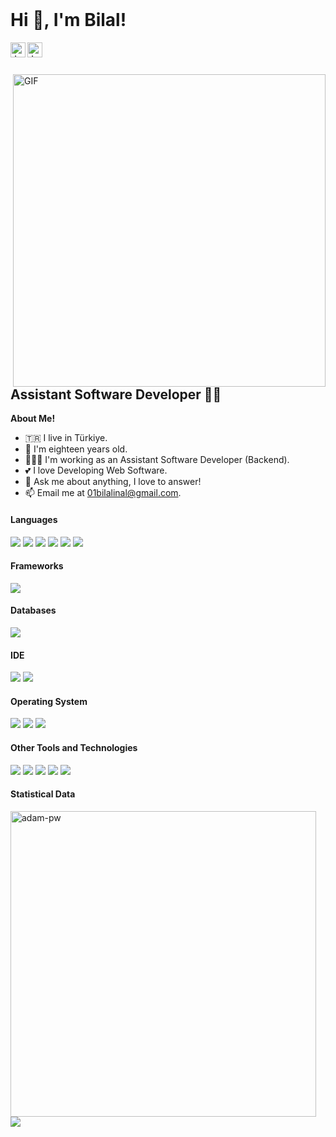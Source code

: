 <br />
<h1 title="Bilal İnal"> Hi 👋, I'm Bilal!</h1>

<a href="https://www.linkedin.com/in/inalbilal/" target="_blank">
    <img align="left" alt="Jaskirat's LinkedIn" width="24px" src="https://cdn.jsdelivr.net/npm/simple-icons@v3/icons/linkedin.svg" />
</a>
<a href="https://www.instagram.com/bilalinal.com.tr/" target="_blank">
    <img align="left" alt="Jaskirat's Instagram" width="24px" src="https://cdn.jsdelivr.net/npm/simple-icons@v3/icons/instagram.svg" />
</a>

<br />
<br />
<br />
<a href="https://github.com/inalbilal" target="_blank"> <img width="500px" align="right" alt="GIF" src="https://camo.githubusercontent.com/5ddf73ad3a205111cf8c686f687fc216c2946a75005718c8da5b837ad9de78c9/68747470733a2f2f7468756d62732e6766796361742e636f6d2f4576696c4e657874446576696c666973682d736d616c6c2e676966" /></a>
<h2 title="Bilal İnal"> Assistant Software Developer 👨‍💻 </h2>




**About Me!**
- 🇹🇷 I live in Türkiye.
- 👨 I'm eighteen years old.
- 👨🏽‍💻 I'm working as an Assistant Software Developer (Backend).
- 💕 I love Developing Web Software.
- 💬 Ask me about anything, I love to answer!
- 📫 Email me at [01bilalinal@gmail.com](mailto:01bilalinal@gmail.com).



<h4> Languages </h4>
<span> 
      <a href="https://www.python.org/" target="_blank"> <img src="https://img.shields.io/badge/Python-4B8BBE?style=for-the-badge&logo=python&logoColor=white"></a>
      <a href="https://www.php.net/" target="_blank"> <img src="https://img.shields.io/badge/PHP-777BB4?style=for-the-badge&logo=php&logoColor=white"></a>
      <a href="https://www.javascript.com/" target="_blank"> <img src="https://img.shields.io/badge/JavaScript-F7DF1E?style=for-the-badge&logo=javascript&logoColor=black"></a>
      <a href="https://docs.microsoft.com/tr-tr/dotnet/csharp/" target="_blank"> <img src="https://img.shields.io/badge/C_SHARP-00599C?style=for-the-badge&logo=csharp&logoColor=white"></a>
      <a href="https://www.w3.org/html/" target="_blank"> <img src="https://img.shields.io/badge/HTML5-E34F26?style=for-the-badge&logo=html5&logoColor=white"></a>
      <a href="https://www.w3.org/Style/CSS/" target="_blank"> <img src="https://img.shields.io/badge/CSS3-1572B6?style=for-the-badge&logo=css3&logoColor=white"></a>
  
</span>

<h4> Frameworks </h4>
<span>
    <a href="https://symfony.com/"> <img src="https://img.shields.io/badge/Symfony-00000F?style=for-the-badge&logo=symfony&logoColor=white"> </a>
</span>

<h4> Databases </h4>
<span>
  <a href="https://www.mysql.com/"> <img src="https://img.shields.io/badge/MySQL-00000F?style=for-the-badge&logo=mysql&logoColor=white"></a>
</span>

<h4> IDE </h4>
<span>
    <a href="https://www.jetbrains.com/phpstorm/"><img src="https://img.shields.io/badge/Php_Storm-00000F?style=for-the-badge&logo=phpstorm&logoColor=white"></a>
    <a href="https://code.visualstudio.com/"><img src="https://img.shields.io/badge/Visual_Studio_Code-0078D4?style=for-the-badge&logo=visual%20studio%20code&logoColor=white"></a>
</span>

<h4> Operating System </h4>
<span>
  <a href="https://ubuntu.com/"><img src="https://img.shields.io/badge/Ubuntu-dd4814?style=for-the-badge&logo=ubuntu&logoColor=white"></a>
  <a href="https://www.microsoft.com/windows"><img src="https://img.shields.io/badge/Windows-0078D6?style=for-the-badge&logo=windows&logoColor=white"></a>
  <a href="https://www.android.com/"><img src="https://img.shields.io/badge/Android-3DDC84?style=for-the-badge&logo=android&logoColor=white"></a>
</span>

<h4> Other Tools and Technologies </h4>
<span>
  <a href="https://git-scm.com/"><img src="https://img.shields.io/badge/Git-F05032?style=for-the-badge&logo=git&logoColor=white"></a>
  <a href="https://www.postman.com/"><img src="https://img.shields.io/badge/Postman-FF6C37?style=for-the-badge&logo=Postman&logoColor=white"></a>
  <a href="https://www.apachefriends.org/"><img src="https://img.shields.io/badge/Xampp-F37623?style=for-the-badge&logo=xampp&logoColor=white"></a>
  <a href="https://jquery.com/"><img src="https://img.shields.io/badge/jQuery-0769AD?style=for-the-badge&logo=jquery&logoColor=white"></a>
  <a href="https://fontawesome.com/"><img src="https://img.shields.io/badge/Font_Awesome-339AF0?style=for-the-badge&logo=fontawesome&logoColor=white"></a>
</span>


<h4>Statistical Data </h4>
<p>
    <a href="https://github.com/inalbilal"><img src="https://github-readme-stats.vercel.app/api/top-langs?username=inalbilal&show_icons=true&locale=en&layout=compact" width="489" alt="adam-pw" /></a>
    <a href="https://github.com/inalbilal"><img src="https://github-readme-stats.vercel.app/api?username=inalbilal&show_icons=true&locale=en&layout=compact"></img></a>
</p>

